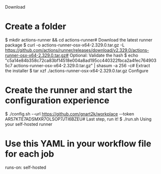Download
# Create a folder
$ mkdir actions-runner && cd actions-runner# Download the latest runner package
$ curl -o actions-runner-osx-x64-2.329.0.tar.gz -L https://github.com/actions/runner/releases/download/v2.329.0/actions-runner-osx-x64-2.329.0.tar.gz# Optional: Validate the hash
$ echo "c5a14e84b358c72ca83bf14518e004a8ad195cc440322fbca2a4fec7649035c7  actions-runner-osx-x64-2.329.0.tar.gz" | shasum -a 256 -c# Extract the installer
$ tar xzf ./actions-runner-osx-x64-2.329.0.tar.gz
Configure
# Create the runner and start the configuration experience
$ ./config.sh --url https://github.com/gnart2k/workplace --token AR57KTE7ADSMXR7OLSOP7JTI6BZEU# Last step, run it!
$ ./run.sh
Using your self-hosted runner
# Use this YAML in your workflow file for each job
runs-on: self-hosted